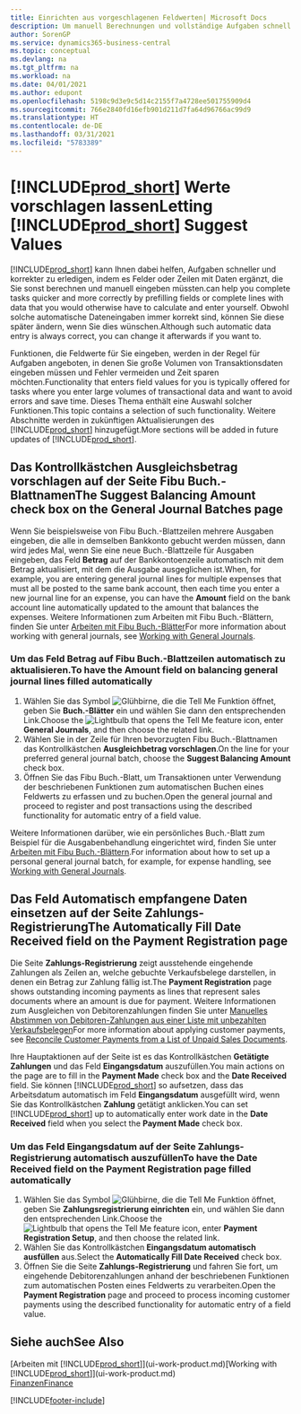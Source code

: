 ```yaml
---
title: Einrichten aus vorgeschlagenen Feldwerten| Microsoft Docs
description: Um manuell Berechnungen und vollständige Aufgaben schnell und genau zu erledigen, können Sie automatische Dateneingabe einrichten, sodass Business Central gerade ausgewählte Felder ausfüllt
author: SorenGP
ms.service: dynamics365-business-central
ms.topic: conceptual
ms.devlang: na
ms.tgt_pltfrm: na
ms.workload: na
ms.date: 04/01/2021
ms.author: edupont
ms.openlocfilehash: 5198c9d3e9c5d14c2155f7a4728ee501755909d4
ms.sourcegitcommit: 766e2840fd16efb901d211d7fa64d96766ac99d9
ms.translationtype: HT
ms.contentlocale: de-DE
ms.lasthandoff: 03/31/2021
ms.locfileid: "5783389"
---
```

# <a name="letting-prod_short-suggest-values"></a><span data-ttu-id="61dd9-103">[!INCLUDE[prod_short](includes/prod_short.md)] Werte vorschlagen lassen</span><span class="sxs-lookup"><span data-stu-id="61dd9-103">Letting [!INCLUDE[prod_short](includes/prod_short.md)] Suggest Values</span></span>
[!INCLUDE[prod_short](includes/prod_short.md)] <span data-ttu-id="61dd9-104">kann Ihnen dabei helfen, Aufgaben schneller und korrekter zu erledigen, indem es Felder oder Zeilen mit Daten ergänzt, die Sie sonst berechnen und manuell eingeben müssten.</span><span class="sxs-lookup"><span data-stu-id="61dd9-104">can help you complete tasks quicker and more correctly by prefilling fields or complete lines with data that you would otherwise have to calculate and enter yourself.</span></span> <span data-ttu-id="61dd9-105">Obwohl solche automatische Dateneingaben immer korrekt sind, können Sie diese später ändern, wenn Sie dies wünschen.</span><span class="sxs-lookup"><span data-stu-id="61dd9-105">Although such automatic data entry is always correct, you can change it afterwards if you want to.</span></span>

<span data-ttu-id="61dd9-106">Funktionen, die Feldwerte für Sie eingeben, werden in der Regel für Aufgaben angeboten, in denen Sie große Volumen von Transaktionsdaten eingeben müssen und Fehler vermeiden und Zeit sparen möchten.</span><span class="sxs-lookup"><span data-stu-id="61dd9-106">Functionality that enters field values for you is typically offered for tasks where you enter large volumes of transactional data and want to avoid errors and save time.</span></span> <span data-ttu-id="61dd9-107">Dieses Thema enthält eine Auswahl solcher Funktionen.</span><span class="sxs-lookup"><span data-stu-id="61dd9-107">This topic contains a selection of such functionality.</span></span> <span data-ttu-id="61dd9-108">Weitere Abschnitte werden in zukünftigen Aktualisierungen des [!INCLUDE[prod_short](includes/prod_short.md)] hinzugefügt.</span><span class="sxs-lookup"><span data-stu-id="61dd9-108">More sections will be added in future updates of [!INCLUDE[prod_short](includes/prod_short.md)].</span></span>

## <a name="the-suggest-balancing-amount-check-box-on-the-general-journal-batches-page"></a><span data-ttu-id="61dd9-109">Das Kontrollkästchen **Ausgleichsbetrag vorschlagen** auf der Seite **Fibu Buch.-Blattnamen**</span><span class="sxs-lookup"><span data-stu-id="61dd9-109">The **Suggest Balancing Amount** check box on the **General Journal Batches** page</span></span>
<span data-ttu-id="61dd9-110">Wenn Sie beispielsweise von Fibu Buch.-Blattzeilen mehrere Ausgaben eingeben, die alle in demselben Bankkonto gebucht werden müssen, dann wird jedes Mal, wenn Sie eine neue Buch.-Blattzeile für Ausgaben eingeben, das Feld **Betrag** auf der Bankkontoenzeile automatisch mit dem Betrag aktualisiert, mit dem die Ausgabe ausgeglichen ist.</span><span class="sxs-lookup"><span data-stu-id="61dd9-110">When, for example, you are entering general journal lines for multiple expenses that must all be posted to the same bank account, then each time you enter a new journal line for an expense, you can have the **Amount** field on the bank account line automatically updated to the amount that balances the expenses.</span></span> <span data-ttu-id="61dd9-111">Weitere Informationen zum Arbeiten mit Fibu Buch.-Blättern, finden Sie unter [Arbeiten mit Fibu Buch.-Blätter](ui-work-general-journals.md)</span><span class="sxs-lookup"><span data-stu-id="61dd9-111">For more information about working with general journals, see [Working with General Journals](ui-work-general-journals.md).</span></span>

### <a name="to-have-the-amount-field-on-balancing-general-journal-lines-filled-automatically"></a><span data-ttu-id="61dd9-112">Um das Feld **Betrag** auf Fibu Buch.-Blattzeilen automatisch zu aktualisieren.</span><span class="sxs-lookup"><span data-stu-id="61dd9-112">To have the **Amount** field on balancing general journal lines filled automatically</span></span>
1. <span data-ttu-id="61dd9-113">Wählen Sie das Symbol ![Glühbirne, die die Tell Me Funktion öffnet](media/ui-search/search_small.png "Sagen Sie mir, was Sie tun wollen"), geben Sie **Buch.-Blätter** ein und wählen Sie dann den entsprechenden Link.</span><span class="sxs-lookup"><span data-stu-id="61dd9-113">Choose the ![Lightbulb that opens the Tell Me feature](media/ui-search/search_small.png "Tell me what you want to do") icon, enter **General Journals**, and then choose the related link.</span></span>
2. <span data-ttu-id="61dd9-114">Wählen Sie in der Zeile für Ihren bevorzugten Fibu Buch.-Blattnamen das Kontrollkästchen **Ausgleichbetrag vorschlagen**.</span><span class="sxs-lookup"><span data-stu-id="61dd9-114">On the line for your preferred general journal batch, choose the **Suggest Balancing Amount** check box.</span></span>
3. <span data-ttu-id="61dd9-115">Öffnen Sie das Fibu Buch.-Blatt, um Transaktionen unter Verwendung der beschriebenen Funktionen zum automatischen Buchen eines Feldwerts zu erfassen und zu buchen.</span><span class="sxs-lookup"><span data-stu-id="61dd9-115">Open the general journal and proceed to register and post transactions using the described functionality for automatic entry of a field value.</span></span>       

<span data-ttu-id="61dd9-116">Weitere Informationen darüber, wie ein persönliches Buch.-Blatt zum Beispiel für die Ausgabenbehandlung eingerichtet wird, finden Sie unter [Arbeiten mit Fibu Buch.-Blättern](ui-work-general-journals.md).</span><span class="sxs-lookup"><span data-stu-id="61dd9-116">For information about how to set up a personal general journal batch, for example, for expense handling, see [Working with General Journals](ui-work-general-journals.md).</span></span>

## <a name="the-automatically-fill-date-received-field-on-the-payment-registration-page"></a><span data-ttu-id="61dd9-117">Das Feld **Automatisch empfangene Daten einsetzen** auf der Seite **Zahlungs-Registrierung**</span><span class="sxs-lookup"><span data-stu-id="61dd9-117">The **Automatically Fill Date Received** field on the **Payment Registration** page</span></span>
<span data-ttu-id="61dd9-118">Die Seite **Zahlungs-Registrierung** zeigt ausstehende eingehende Zahlungen als Zeilen an, welche gebuchte Verkaufsbelege darstellen, in denen ein Betrag zur Zahlung fällig ist.</span><span class="sxs-lookup"><span data-stu-id="61dd9-118">The **Payment Registration** page shows outstanding incoming payments as lines that represent sales documents where an amount is due for payment.</span></span> <span data-ttu-id="61dd9-119">Weitere Informationen zum Ausgleichen von Debitorenzahlungen finden Sie unter [Manuelles Abstimmen von Debitoren-Zahlungen aus einer Liste mit unbezahlten Verkaufsbelegen](receivables-how-reconcile-customer-payments-list-unpaid-sales-documents.md)</span><span class="sxs-lookup"><span data-stu-id="61dd9-119">For more information about applying customer payments, see [Reconcile Customer Payments from a List of Unpaid Sales Documents](receivables-how-reconcile-customer-payments-list-unpaid-sales-documents.md).</span></span>

<span data-ttu-id="61dd9-120">Ihre Hauptaktionen auf der Seite ist es das Kontrollkästchen **Getätigte Zahlungen** und das Feld **Eingangsdatum** auszufüllen.</span><span class="sxs-lookup"><span data-stu-id="61dd9-120">You main actions on the page are to fill in the **Payment Made** check box and the **Date Received** field.</span></span> <span data-ttu-id="61dd9-121">Sie können [!INCLUDE[prod_short](includes/prod_short.md)] so aufsetzen, dass das Arbeitsdatum automatisch im Feld **Eingangsdatum** ausgefüllt wird, wenn Sie das Kontrollkästchen **Zahlung** getätigt anklicken.</span><span class="sxs-lookup"><span data-stu-id="61dd9-121">You can set [!INCLUDE[prod_short](includes/prod_short.md)] up to automatically enter work date in the **Date Received** field when you select the **Payment Made** check box.</span></span>

### <a name="to-have-the-date-received-field-on-the-payment-registration-page-filled-automatically"></a><span data-ttu-id="61dd9-122">Um das Feld **Eingangsdatum** auf der Seite **Zahlungs-Registrierung** automatisch auszufüllen</span><span class="sxs-lookup"><span data-stu-id="61dd9-122">To have the **Date Received** field on the **Payment Registration** page filled automatically</span></span>
1. <span data-ttu-id="61dd9-123">Wählen Sie das Symbol ![Glühbirne, die die Tell Me Funktion öffnet](media/ui-search/search_small.png "Sagen Sie mir, was Sie tun wollen"), geben Sie **Zahlungsregistrierung einrichten** ein, und wählen Sie dann den entsprechenden Link.</span><span class="sxs-lookup"><span data-stu-id="61dd9-123">Choose the ![Lightbulb that opens the Tell Me feature](media/ui-search/search_small.png "Tell me what you want to do") icon, enter **Payment Registration Setup**, and then choose the related link.</span></span>
2. <span data-ttu-id="61dd9-124">Wählen Sie das Kontrollkästchen **Eingangsdatum automatisch ausfüllen** aus.</span><span class="sxs-lookup"><span data-stu-id="61dd9-124">Select the **Automatically Fill Date Received** check box.</span></span>
3. <span data-ttu-id="61dd9-125">Öffnen Sie die Seite **Zahlungs-Registrierung** und fahren Sie fort, um eingehende Debitorenzahlungen anhand der beschriebenen Funktionen zum automatischen Posten eines Feldwerts zu verarbeiten.</span><span class="sxs-lookup"><span data-stu-id="61dd9-125">Open the **Payment Registration** page and proceed to process incoming customer payments using the described functionality for automatic entry of a field value.</span></span>

## <a name="see-also"></a><span data-ttu-id="61dd9-126">Siehe auch</span><span class="sxs-lookup"><span data-stu-id="61dd9-126">See Also</span></span>
<span data-ttu-id="61dd9-127">[Arbeiten mit [!INCLUDE[prod_short](includes/prod_short.md)]](ui-work-product.md)</span><span class="sxs-lookup"><span data-stu-id="61dd9-127">[Working with [!INCLUDE[prod_short](includes/prod_short.md)]](ui-work-product.md)</span></span>  
[<span data-ttu-id="61dd9-128">Finanzen</span><span class="sxs-lookup"><span data-stu-id="61dd9-128">Finance</span></span>](finance.md)


[!INCLUDE[footer-include](includes/footer-banner.md)]